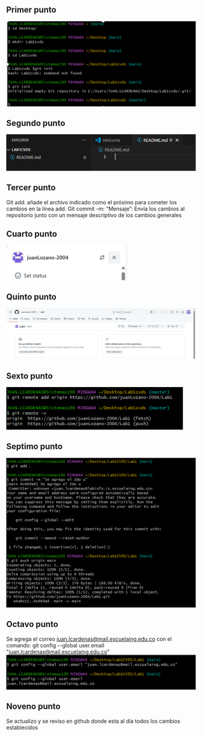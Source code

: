 ## Primer punto
![image](img/punto1.png)

## Segundo punto

![image](img/punto2.png)

## Tercer punto
Git add: añade el archivo indicado como el próximo para cometer los cambios en la línea add.
Git commit -m: “Mensaje”: Envía los cambios al repositorio junto con un mensaje descriptivo de los cambios generales
## Cuarto punto
![image](img/punto4.png)

## Quinto punto
![image](img/punto5.png)

## Sexto punto
![image](img/punto6.png)

## Septimo punto
![image](img/punto7.png)

## Octavo punto
Se agrega el correo
juan.lcardenas@mail.escuelaing.edu.co con el comando:
git config --global user.email "juan.lcardenas@mail.escuelaing.edu.co"
![image](img/punto8.png)

## Noveno punto
Se actualizo y se reviso en github donde esta al día todos los cambios establecidos

